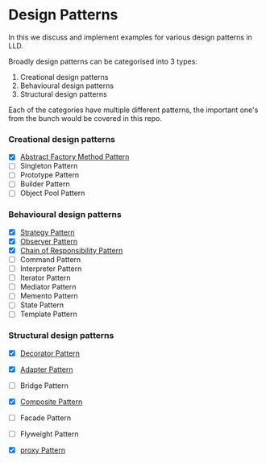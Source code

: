 # Design Patterns

In this we discuss and implement examples for various design patterns in LLD.

Broadly design patterns can be categorised into 3 types:
1. Creational design patterns
2. Behavioural design patterns
3. Structural design patterns

Each of the categories have multiple different patterns, the important one's
from the bunch would be covered in this repo.

### Creational design patterns
- [X] [Abstract Factory Method Pattern](src/main/java/com/basava/abstract_factory_pattern)
- [ ] Singleton Pattern
- [ ] Prototype Pattern
- [ ] Builder Pattern
- [ ] Object Pool Pattern

### Behavioural design patterns
- [X] [Strategy Pattern](src/main/java/com/basava/strategy_pattern)
- [X] [Observer Pattern](src/main/java/com/basava/observer_pattern)
- [X] [Chain of Responsibility Pattern](src/main/java/com/basava/chain_of_responsibility)
- [ ] Command Pattern
- [ ] Interpreter Pattern
- [ ] Iterator Pattern
- [ ] Mediator Pattern
- [ ] Memento Pattern
- [ ] State Pattern
- [ ] Template Pattern

### Structural design patterns
- [X] [Decorator Pattern](src/main/java/com/basava/decorator_pattern)
- [X] [Adapter Pattern](src/main/java/com/basava/adapter_pattern)
- [ ] Bridge Pattern
- [X] [Composite Pattern](src/main/java/com/basava/composite_pattern)
- [ ] Facade Pattern
- [ ] Flyweight Pattern
- [X] [proxy Pattern](src/main/java/com/basava/proxy_pattern)

